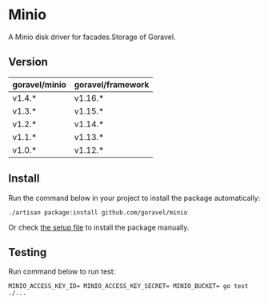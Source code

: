 # Minio

A Minio disk driver for facades.Storage of Goravel.

## Version

| goravel/minio | goravel/framework |
|---------------|-------------------|
| v1.4.*        | v1.16.*           |
| v1.3.*        | v1.15.*           |
| v1.2.*        | v1.14.*           |
| v1.1.*        | v1.13.*           |
| v1.0.*        | v1.12.*           |

## Install

Run the command below in your project to install the package automatically:

```
./artisan package:install github.com/goravel/minio
```

Or check [the setup file](./setup/setup.go) to install the package manually.

## Testing

Run command below to run test:

```
MINIO_ACCESS_KEY_ID= MINIO_ACCESS_KEY_SECRET= MINIO_BUCKET= go test ./...
```
